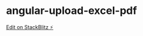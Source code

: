 # angular-upload-excel-pdf

[Edit on StackBlitz ⚡️](https://stackblitz.com/edit/angular-upload-excel-pdf-1zcu7c)